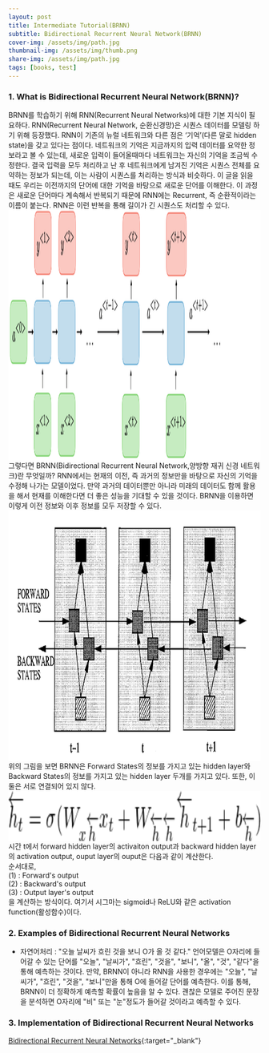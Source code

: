 ```yaml
---
layout: post
title: Intermediate Tutorial(BRNN)
subtitle: Bidirectional Recurrent Neural Network(BRNN)
cover-img: /assets/img/path.jpg
thumbnail-img: /assets/img/thumb.png
share-img: /assets/img/path.jpg
tags: [books, test]
---
```



### 1. What is Bidirectional Recurrent Neural Network(BRNN)?  
BRNN를 학습하기 위해 RNN(Recurrent Neural Networks)에 대한 기본 지식이 필요하다. RNN(Recurrent Neural Network, 순환신경망)은 시퀀스 데이터를 모델링 하기 위해 등장했다. RNN이 기존의 뉴럴 네트워크와 다른 점은 ‘기억’(다른 말로 hidden state)을 갖고 있다는 점이다. 네트워크의 기억은 지금까지의 입력 데이터를 요약한 정보라고 볼 수 있는데, 새로운 입력이 들어올때마다 네트워크는 자신의 기억을 조금씩 수정한다. 결국 입력을 모두 처리하고 난 후 네트워크에게 남겨진 기억은 시퀀스 전체를 요약하는 정보가 되는데, 이는 사람이 시퀀스를 처리하는 방식과 비슷하다. 이 글을 읽을 때도 우리는 이전까지의 단어에 대한 기억을 바탕으로 새로운 단어를 이해한다. 이 과정은 새로운 단어마다 계속해서 반복되기 때문에 RNN에는 Recurrent, 즉 순환적이라는 이름이 붙는다. RNN은 이런 반복을 통해 길이가 긴 시퀀스도 처리할 수 있다.  
<img src="/assets/img/BRNNs/RNN.png" width="700" height="500" align="left">   
그렇다면 BRNN(Bidirectional Recurrent Neural Network,양방향 재귀 신경 네트워크)란 무엇일까? RNN에서는 현재의 이전, 즉 과거의 정보만을 바탕으로 자신의 기억을 수정해 나가는 모델이었다. 만약 과거의 데이터뿐만 아니라 미래의 데이터도 함께 활용을 해서 현재를 이해한다면 더 좋은 성능을 기대할 수 있을 것이다. BRNN을 이용하면 이렇게 이전 정보와 이후 정보를 모두 저장할 수 있다.   
<img src="/assets/img/BRNNs/BRNN_picture.png" width="700" height="500" align="left">  
위의 그림을 보면 BRNN은 Forward States의 정보를 가지고 있는 hidden layer와 Backward States의 정보를 가지고 있는 hidden layer 두개를 가지고 있다. 또한, 이 둘은 서로 연결되어 있지 않다.    
<img src="/assets/img/BRNNs/BRNN_equation.png" width="600" height="100" align="left">     
시간 t에서 forward hidden layer의 activaiton output과 backward hidden layer의 activation output, ouput layer의 ouput은 다음과 같이 계산한다.  
순서대로,  
(1) : Forward's output  
(2) : Backward's output  
(3) : Output layer's output   
을 계산하는 방식이다. 여기서 시그마는 sigmoid나 ReLU와 같은 activation function(활성함수)이다.  


### 2. Examples of Bidirectional Recurrent Neural Networks  
- 자연어처리 : "오늘 날씨가 흐린 것을 보니 O가 올 것 같다." 언어모델은 O자리에 들어갈 수 있는 단어를 "오늘", "날씨가", "흐린", "것을", "보니", "올", "것", "같다"을 통해 예측하는 것이다. 만약, BRNN이 아니라 RNN을 사용한 경우에는 "오늘", "날씨가", "흐린", "것을", "보니"만을 통해 O에 들어갈 단어를 예측한다. 이를 통해, BRNN이 더 정확하게 예측할 확률이 높음을 알 수 있다. 괜찮은 모델로 주어진 문장을 분석하면 O자리에 "비" 또는 "눈"정도가 들어갈 것이라고 예측할 수 있다.

### 3. Implementation of Bidirectional Recurrent Neural Networks  

[Bidirectional Recurrent Neural Networks](https://github.com/20-2-SKKU-OSS/2020-2-OSS-10/tree/main/tutorials/02-intermediate/bidirectional_recurrent_neural_network){:target="_blank"}  

